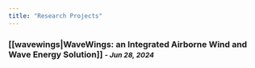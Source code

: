```yaml
---
title: "Research Projects"
---
```


### [[wavewings|WaveWings: an Integrated Airborne Wind and Wave Energy Solution]] <small><i> - Jun 28, 2024 </i></small>

